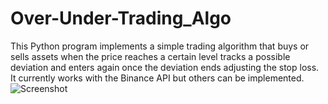 # Over-Under-Trading_Algo
This Python program implements a simple trading algorithm that buys or sells assets when the price reaches a certain level tracks a possible deviation and enters again once the deviation ends adjusting the stop loss. It currently works with the Binance API but others can be implemented.
![Screenshot](screenshot.png)
